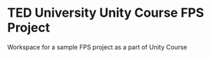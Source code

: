 # TED University Unity Course FPS Project
Workspace for a sample FPS project as a part of Unity Course
